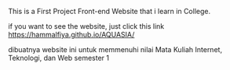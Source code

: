 This is a First Project Front-end Website that i learn in College.

if you want to see the website, just click this link
https://hammalfiya.github.io/AQUASIA/

dibuatnya website ini untuk memmenuhi nilai Mata Kuliah Internet, Teknologi, dan Web semester 1
